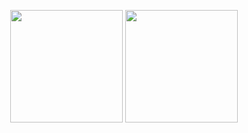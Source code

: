 <p align="center">
      <img height="180em" src="https://github-readme-stats.vercel.app/api?username=Progenitor&theme=ambient_gradient&show_icons=true&count_private=true)"/>
      <img height="180em" src="https://github-readme-stats-eight-theta.vercel.app/api/top-langs/?username=Progenitor&layout=compact&langs_count=8&theme=ambient_gradient"/>
</p>
